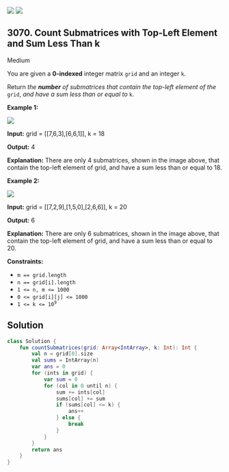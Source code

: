 [![](https://img.shields.io/github/stars/javadev/LeetCode-in-Kotlin?label=Stars&style=flat-square)](https://github.com/javadev/LeetCode-in-Kotlin)
[![](https://img.shields.io/github/forks/javadev/LeetCode-in-Kotlin?label=Fork%20me%20on%20GitHub%20&style=flat-square)](https://github.com/javadev/LeetCode-in-Kotlin/fork)

## 3070\. Count Submatrices with Top-Left Element and Sum Less Than k

Medium

You are given a **0-indexed** integer matrix `grid` and an integer `k`.

Return _the **number** of submatrices that contain the top-left element of the_ `grid`, _and have a sum less than or equal to_ `k`.

**Example 1:**

![](https://assets.leetcode.com/uploads/2024/01/01/example1.png)

**Input:** grid = \[\[7,6,3],[6,6,1]], k = 18

**Output:** 4

**Explanation:** There are only 4 submatrices, shown in the image above, that contain the top-left element of grid, and have a sum less than or equal to 18.

**Example 2:**

![](https://assets.leetcode.com/uploads/2024/01/01/example21.png)

**Input:** grid = \[\[7,2,9],[1,5,0],[2,6,6]], k = 20

**Output:** 6

**Explanation:** There are only 6 submatrices, shown in the image above, that contain the top-left element of grid, and have a sum less than or equal to 20.

**Constraints:**

*   `m == grid.length`
*   `n == grid[i].length`
*   `1 <= n, m <= 1000`
*   `0 <= grid[i][j] <= 1000`
*   <code>1 <= k <= 10<sup>9</sup></code>

## Solution

```kotlin
class Solution {
    fun countSubmatrices(grid: Array<IntArray>, k: Int): Int {
        val n = grid[0].size
        val sums = IntArray(n)
        var ans = 0
        for (ints in grid) {
            var sum = 0
            for (col in 0 until n) {
                sum += ints[col]
                sums[col] += sum
                if (sums[col] <= k) {
                    ans++
                } else {
                    break
                }
            }
        }
        return ans
    }
}
```